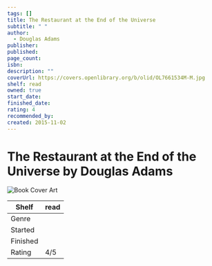 ```yaml
---
tags: []
title: The Restaurant at the End of the Universe
subtitle: " "
author:
  - Douglas Adams
publisher: 
published: 
page_count: 
isbn: 
description: ""
coverUrl: https://covers.openlibrary.org/b/olid/OL7661534M-M.jpg
shelf: read
owned: true
start_date: 
finished_date: 
rating: 4
recommended_by: 
created: 2015-11-02
---
```


# The Restaurant at the End of the Universe by Douglas Adams

![Book Cover Art](https://covers.openlibrary.org/b/olid/OL7661534M-M.jpg)

| Shelf | read |
| --- | --- |
| Genre |  |
| Started |  |
| Finished |  |
| Rating | 4/5 |

